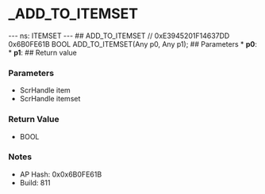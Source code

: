 # _ADD_TO_ITEMSET

--- ns: ITEMSET --- ## ADD_TO_ITEMSET  // 0xE3945201F14637DD 0x6B0FE61B BOOL ADD_TO_ITEMSET(Any p0, Any p1);   ## Parameters * **p0**: * **p1**:  ## Return value

### Parameters
* ScrHandle item
* ScrHandle itemset

### Return Value
* BOOL

### Notes
* AP Hash: 0x0x6B0FE61B
* Build: 811

